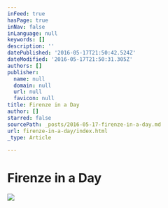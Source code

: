```yaml
---
inFeed: true
hasPage: true
inNav: false
inLanguage: null
keywords: []
description: ''
datePublished: '2016-05-17T21:50:42.524Z'
dateModified: '2016-05-17T21:50:31.305Z'
authors: []
publisher:
  name: null
  domain: null
  url: null
  favicon: null
title: Firenze in a Day
author: []
starred: false
sourcePath: _posts/2016-05-17-firenze-in-a-day.md
url: firenze-in-a-day/index.html
_type: Article

---
```

# Firenze in a Day
![](https://the-grid-user-content.s3-us-west-2.amazonaws.com/3c6e91fb-f571-497c-abd2-de979f7de11e.jpg)